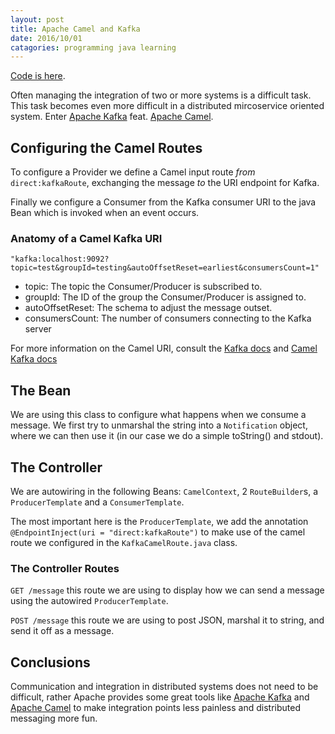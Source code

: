 ```yaml
---
layout: post
title: Apache Camel and Kafka
date: 2016/10/01
catagories: programming java learning
---
```


[Code is here](https://github.com/skylerto/apache-camel-kafka).

Often managing the integration of two or more systems is a difficult task. This task becomes even more difficult in a distributed mircoservice oriented system. Enter [Apache Kafka](http://kafka.apache.org) feat. [Apache Camel](http://camel.apache.org).

## Configuring the Camel Routes

<script src="https://gist.github.com/skylerto/f1c91e91be05399a8371194a031a35eb.js"></script>

To configure a Provider we define a Camel input route *from* `direct:kafkaRoute`,
exchanging the message *to* the URI endpoint for Kafka.

Finally we configure a Consumer from the Kafka consumer URI to the java Bean
which is invoked when an event occurs.

### Anatomy of a Camel Kafka URI

```
"kafka:localhost:9092?topic=test&groupId=testing&autoOffsetReset=earliest&consumersCount=1"
```

- topic: The topic the Consumer/Producer is subscribed to.
- groupId: The ID of the group the Consumer/Producer is assigned to.
- autoOffsetReset: The schema to adjust the message outset.
- consumersCount: The number of consumers connecting to the Kafka server

For more information on the Camel URI, consult the [Kafka docs](http://kafka.apache.org/documentation.html) and [Camel Kafka docs](http://camel.apache.org/kafka.html)

## The Bean

<script src="https://gist.github.com/skylerto/03eab3394e367431245d111abaa84798.js"></script>

We are using this class to configure what happens when we consume a message. We
first try to unmarshal the string into a `Notification` object, where we can
then use it (in our case we do a simple toString() and stdout).

## The Controller

<script src="https://gist.github.com/skylerto/4f8feaaa2a2effd3219b3de56e7b7649.js"></script>

We are autowiring in the following Beans: `CamelContext`, 2 `RouteBuilder`s, a
`ProducerTemplate` and a `ConsumerTemplate`.

The most important here is the `ProducerTemplate`, we add the annotation
`@EndpointInject(uri = "direct:kafkaRoute")` to make use of the camel route we
configured in the `KafkaCamelRoute.java` class.


### The Controller Routes

`GET /message` this route we are using to display how we can send a message
using the autowired `ProducerTemplate`.

`POST /message` this route we are using to post JSON, marshal it to string, and
send it off as a message.

## Conclusions

Communication and integration in distributed systems does not need to be
difficult, rather Apache provides some great tools like [Apache Kafka](http://kafka.apache.org)
and [Apache Camel](http://camel.apache.org) to make integration points
less painless and distributed messaging more fun.
